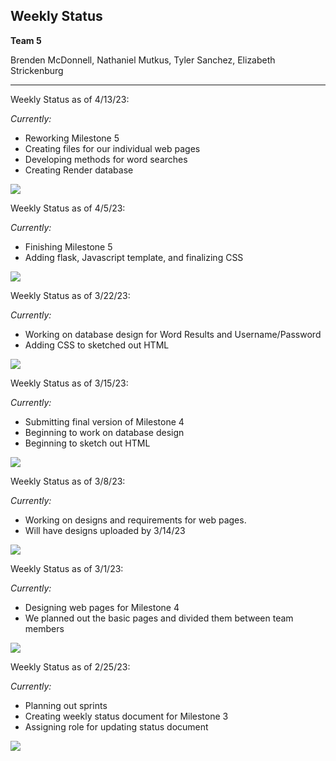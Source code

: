 ## Weekly Status
**Team 5**

Brenden McDonnell, Nathaniel Mutkus, Tyler Sanchez, Elizabeth Strickenburg
______________

Weekly Status as of 4/13/23:

*Currently:*

- Reworking Milestone 5
- Creating files for our individual web pages
- Developing methods for word searches
- Creating Render database

<img src="images/Weekly_Status_4_13_23.png">

Weekly Status as of 4/5/23:

*Currently:*

- Finishing Milestone 5
- Adding flask, Javascript template, and finalizing CSS

<img src="images/Weekly_Status_4_5_23.png">

Weekly Status as of 3/22/23:

*Currently:*
- Working on database design for Word Results and Username/Password
- Adding CSS to sketched out HTML

<img src="images/Weekly_Update_3_22.png">

Weekly Status as of 3/15/23:

*Currently:*
- Submitting final version of Milestone 4
- Beginning to work on database design
- Beginning to sketch out HTML

<img src="images/Weekly_Update_3_15.jpg">

Weekly Status as of 3/8/23:

*Currently:*
- Working on designs and requirements for web pages.
- Will have designs uploaded by 3/14/23

<img src="images/WeeklyStatus3.7.23.jpg">

Weekly Status as of 3/1/23:

*Currently:*
- Designing web pages for Milestone 4
- We planned out the basic pages and divided them between team members

<img src="images/Weekly_Status_2023-03-01.png">

Weekly Status as of 2/25/23: 

*Currently:*
- Planning out sprints
- Creating weekly status document for Milestone 3
- Assigning role for updating status document

<img src="images/Trello_2_25_23.jpg">